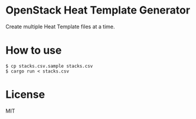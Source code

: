 # OpenStack Heat Template Generator

Create multiple Heat Template files at a time.

# How to use

```
$ cp stacks.csv.sample stacks.csv
$ cargo run < stacks.csv
```

# License

MIT
